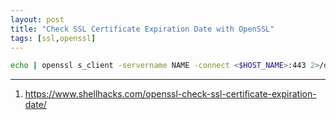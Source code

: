 ```yaml
---
layout: post
title: "Check SSL Certificate Expiration Date with OpenSSL"
tags: [ssl,openssl]
---
```


```bash
echo | openssl s_client -servername NAME -connect <$HOST_NAME>:443 2>/dev/null | openssl x509 -noout -dates
```

---
1. <https://www.shellhacks.com/openssl-check-ssl-certificate-expiration-date/>

